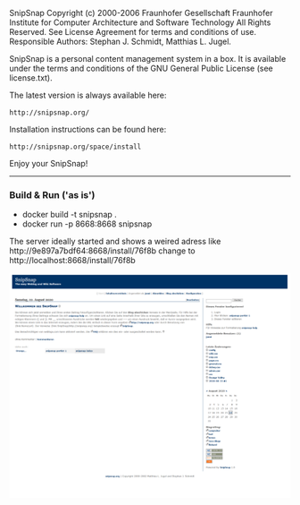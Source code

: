 SnipSnap 
Copyright (c) 2000-2006 Fraunhofer Gesellschaft
Fraunhofer Institute for Computer Architecture and Software Technology
All Rights Reserved. See License Agreement for terms and conditions of use.
Responsible Authors: Stephan J. Schmidt, Matthias L. Jugel.

SnipSnap is a personal content management system in a box.
It is available under the terms and conditions of the GNU
General Public License (see license.txt).

The latest version is always available here:

	http://snipsnap.org/

Installation instructions can be found here:

	http://snipsnap.org/space/install

Enjoy your SnipSnap!

-----------------------------------------------------------------------

### Build & Run ('as is')

- docker build -t snipsnap .
- docker run -p 8668:8668 snipsnap

The server ideally started and shows a weired adress like
http://9e897a7bdf64:8668/install/76f8b
change to
http://localhost:8668/install/76f8b

![Screenshot](/screenshot.png?raw=true "Screenshot")